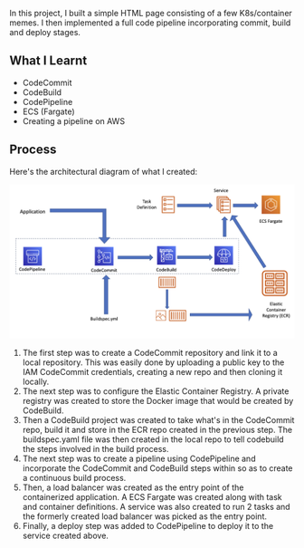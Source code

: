 In this project, I built a simple HTML page consisting of a few K8s/container memes. I then implemented a full code pipeline incorporating commit, build and deploy stages.

## What I Learnt

 - CodeCommit
 - CodeBuild
 - CodePipeline
 - ECS (Fargate)
 - Creating a pipeline on AWS

## Process

Here's the architectural diagram of what I created:

![Arch diagram](./arch-diagram.png)

1. The first step was to create a CodeCommit repository and link it to a local repository. This was easily done by uploading a public key to the IAM CodeCommit credentials, creating a new repo and then cloning it locally.
2. The next step was to configure the Elastic Container Registry. A private registry was created to store the Docker image that would be created by CodeBuild.
3. Then a CodeBuild project was created to take what's in the CodeCommit repo, build it and store in the ECR repo created in the previous step. The buildspec.yaml file was then created in the local repo to tell codebuild the steps involved in the build process.
4. The next step was to create a pipeline using CodePipeline and incorporate the CodeCommit and CodeBuild steps within so as to create a continuous build process. 
5. Then, a load balancer was created as the entry point of the containerized application. A ECS Fargate was created along with task and container definitions. A service was also created to run 2 tasks and the formerly created load balancer was picked as the entry point.
6. Finally, a deploy step was added to CodePipeline to deploy it to the service created above.
